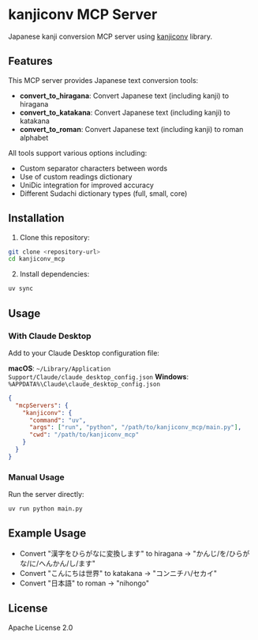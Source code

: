 # kanjiconv MCP Server

Japanese kanji conversion MCP server using [kanjiconv](https://github.com/sea-turt1e/kanjiconv) library.

## Features

This MCP server provides Japanese text conversion tools:

- **convert_to_hiragana**: Convert Japanese text (including kanji) to hiragana
- **convert_to_katakana**: Convert Japanese text (including kanji) to katakana  
- **convert_to_roman**: Convert Japanese text (including kanji) to roman alphabet

All tools support various options including:
- Custom separator characters between words
- Use of custom readings dictionary
- UniDic integration for improved accuracy
- Different Sudachi dictionary types (full, small, core)

## Installation

1. Clone this repository:
```bash
git clone <repository-url>
cd kanjiconv_mcp
```

2. Install dependencies:
```bash
uv sync
```

## Usage

### With Claude Desktop

Add to your Claude Desktop configuration file:

**macOS**: `~/Library/Application Support/Claude/claude_desktop_config.json`
**Windows**: `%APPDATA%\Claude\claude_desktop_config.json`

```json
{
  "mcpServers": {
    "kanjiconv": {
      "command": "uv",
      "args": ["run", "python", "/path/to/kanjiconv_mcp/main.py"],
      "cwd": "/path/to/kanjiconv_mcp"
    }
  }
}
```

### Manual Usage

Run the server directly:
```bash
uv run python main.py
```

## Example Usage

- Convert "漢字をひらがなに変換します" to hiragana → "かんじ/を/ひらがな/に/へんかん/し/ます"
- Convert "こんにちは世界" to katakana → "コンニチハ/セカイ"  
- Convert "日本語" to roman → "nihongo"

## License

Apache License 2.0
